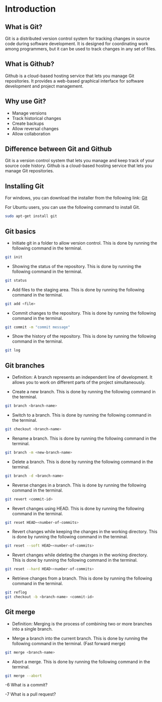 # Introduction

## What is Git?

Git is a distributed version control system for tracking changes in source code during software development. It is designed for coordinating work among programmers, but it can be used to track changes in any set of files.

## What is Github?

Github is a cloud-based hosting service that lets you manage Git repositories. It provides a web-based graphical interface for software development and project management.

## Why use Git?

- Manage versions
- Track historical changes
- Create backups
- Allow reversal changes
- Allow collaboration

## Difference between Git and Github

Git is a version control system that lets you manage and keep track of your source code history. Github is a cloud-based hosting service that lets you manage Git repositories.

## Installing Git

For windows, you can download the installer from the following link: [Git](https://git-scm.com/download/win)

For Ubuntu users, you can use the following command to install Git.

```bash
sudo apt-get install git
```

## Git basics

- Initiate git in a folder to allow version control. This is done by running the following command in the terminal.

```bash
git init
```

- Showing the status of the repository. This is done by running the following command in the terminal.

```bash
git status
```

- Add files to the staging area. This is done by running the following command in the terminal.

```bash
git add <file>
```

- Commit changes to the repository. This is done by running the following command in the terminal.

```bash
git commit -m "commit message"
```

- Show the history of the repository. This is done by running the following command in the terminal.

```bash
git log
```

## Git branches

- Definition: A branch represents an independent line of development. It allows you to work on different parts of the project simultaneously.

- Create a new branch. This is done by running the following command in the terminal.

```bash
git branch <branch-name>
```

- Switch to a branch. This is done by running the following command in the terminal.

```bash
git checkout <branch-name>
```

- Rename a branch. This is done by running the following command in the terminal.

```bash
git branch -m <new-branch-name>
```

- Delete a branch. This is done by running the following command in the terminal.

```bash
git branch -d <branch-name>
```

- Reverse changes in a branch. This is done by running the following command in the terminal.

```bash
git revert <commit-id>
```

- Revert changes using HEAD. This is done by running the following command in the terminal.

```bash
git reset HEAD~<number-of-commits>
```

- Revert changes while keeping the changes in the working directory. This is done by running the following command in the terminal.

```bash
git reset --soft HEAD~<number-of-commits>
```

- Revert changes while deleting the changes in the working directory. This is done by running the following command in the terminal.

```bash
git reset --hard HEAD~<number-of-commits>
```

- Retrieve changes from a branch. This is done by running the following command in the terminal.

```bash
git reflog
git checkout -b <branch-name> <commit-id>
```

## Git merge

- Definition: Merging is the process of combining two or more branches into a single branch.

- Merge a branch into the current branch. This is done by running the following command in the terminal. (Fast forward merge)

```bash
git merge <branch-name>
```

- Abort a merge. This is done by running the following command in the terminal.

```bash
git merge --abort
```

-6 What is a commit?

-7 What is a pull request?
